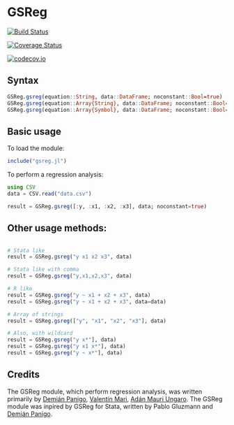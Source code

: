# GSReg

[![Build Status](https://travis-ci.org/adanmauri/GSReg.jl.svg?branch=master)](https://travis-ci.org/adanmauri/GSReg.jl)

[![Coverage Status](https://coveralls.io/repos/adanmauri/GSReg.jl/badge.svg?branch=master&service=github)](https://coveralls.io/github/adanmauri/GSReg.jl?branch=master)

[![codecov.io](http://codecov.io/github/adanmauri/GSReg.jl/coverage.svg?branch=master)](http://codecov.io/github/adanmauri/GSReg.jl?branch=master)

## Syntax

```julia
GSReg.gsreg(equation::String, data::DataFrame; noconstant::Bool=true)
GSReg.gsreg(equation::Array{String}, data::DataFrame; noconstant::Bool=true)
GSReg.gsreg(equation::Array{Symbol}, data::DataFrame; noconstant::Bool=true)
```

## Basic usage

To load the module:

```julia
include("gsreg.jl")
```

To perform a regression analysis:

```julia
using CSV
data = CSV.read("data.csv")

result = GSReg.gsreg([:y, :x1, :x2, :x3], data; noconstant=true)
```

## Other usage methods:

```julia

# Stata like
result = GSReg.gsreg("y x1 x2 x3", data)

# Stata like with comma
result = GSReg.gsreg("y,x1,x2,x3", data)

# R like
result = GSReg.gsreg("y ~ x1 + x2 + x3", data)
result = GSReg.gsreg("y ~ x1 + x2 + x3", data=data)

# Array of strings
result = GSReg.gsreg(["y", "x1", "x2", "x3"], data)

# Also, with wildcard
result = GSReg.gsreg("y x*"], data)
result = GSReg.gsreg("y x1 x*"], data)
result = GSReg.gsreg("y ~ x*"], data)
```

## Credits

The GSReg module, which perform regression analysis, was written primarily by [Demián Panigo](https://github.com/dpanigo/), [Valentín Mari](https://github.com/vmari/), [Adán Mauri Ungaro](https://github.com/adanmauri/). The GSReg module was inpired by GSReg for Stata, written by Pablo Gluzmann and [Demián Panigo](https://github.com/dpanigo/).
